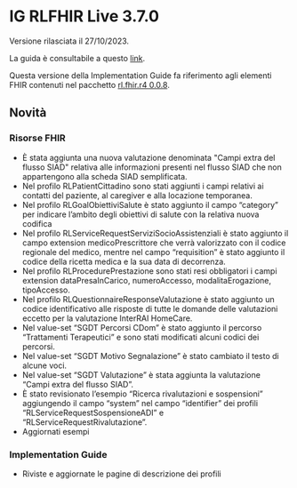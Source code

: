 # IG RLFHIR Live 3.7.0

Versione rilasciata il 27/10/2023. 

La guida è consultabile a questo [link](https://simplifier.net/guide/ig-rlfhir?version=3.7.0).

Questa versione della Implementation Guide fa riferimento agli elementi FHIR contenuti nel pacchetto [rl.fhir.r4 0.0.8](https://simplifier.net/packages/rl.fhir.r4/0.0.8).

## Novità
### Risorse FHIR

- È stata aggiunta una nuova valutazione denominata "Campi extra del flusso SIAD" relativa alle informazioni presenti nel flusso SIAD che non appartengono alla scheda SIAD semplificata.
- Nel profilo RLPatientCittadino sono stati aggiunti i campi relativi ai contatti del paziente, al caregiver e alla locazione temporanea.
- Nel profilo RLGoalObiettiviSalute è stato aggiunto il campo “category” per indicare l’ambito degli obiettivi di salute con la relativa nuova codifica
- Nel profilo RLServiceRequestServiziSocioAssistenziali è stato aggiunto il campo extension medicoPrescrittore che verrà valorizzato con il codice regionale del medico,  mentre nel campo “requisition” è stato aggiunto il codice della ricetta medica e la sua data di decorrenza.
- Nel profilo RLProcedurePrestazione sono stati resi obbligatori i campi extension dataPresaInCarico, numeroAccesso, modalitaErogazione, tipoAccesso.
- Nel profilo RLQuestionnaireResponseValutazione è stato aggiunto un codice identificativo alle risposte di tutte le domande delle valutazioni eccetto per la valutazione InterRAI HomeCare.
- Nel value-set “SGDT Percorsi CDom” è stato aggiunto il percorso “Trattamenti Terapeutici” e sono stati modificati alcuni codici dei percorsi.
- Nel value-set “SGDT Motivo Segnalazione” è stato cambiato il testo di alcune voci. 
- Nel value-set “SGDT Valutazione” è stata aggiunta la valutazione “Campi extra del flusso SIAD”.
- È stato revisionato l’esempio “Ricerca rivalutazioni e sospensioni” aggiungendo il campo “system” nel campo “identifier” dei profili “RLServiceRequestSospensioneADI” e “RLServiceRequestRivalutazione”.
- Aggiornati esempi
  

### Implementation Guide
- Riviste e aggiornate le pagine di descrizione dei profili